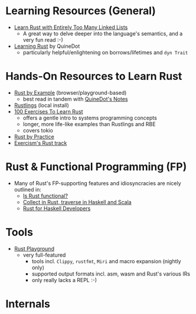 # Learning Resources (General)
* [Learn Rust with Entirely Too Many Linked Lists](https://rust-unofficial.github.io/too-many-lists/index.html)
  * A great way to delve deeper into the language's semantics, and a very fun read :-)
* [Learning Rust](https://quinedot.github.io/rust-learning/) by QuineDot
  * particularly helpful/enlightening on borrows/lifetimes and `dyn Trait`

# Hands-On Resources to Learn Rust
* [Rust by Example](https://doc.rust-lang.org/stable/rust-by-example/) (browser/playground-based)
  * best read in tandem with [QuineDot's Notes](https://github.com/QuineDot/rbe-notes)
* [Rustlings](https://rustlings.cool) (local install)
* [100 Exercises To Learn Rust](https://rust-exercises.com/100-exercises/)
  * offers a gentle intro to systems programming concepts
  * longer, more life-like examples than Rustlings and RBE
  * covers tokio
* [Rust by Practice](https://practice.course.rs)
* [Exercism's Rust track](https://exercism.org/tracks/rust)

# Rust & Functional Programming (FP)
* Many of Rust's FP-supporting features and idiosyncracies are nicely outlined in:
  * [Is Rust functional?](https://tech.fpcomplete.com/blog/2018/10/is-rust-functional/)
  * [Collect in Rust, traverse in Haskell and Scala](https://tech.fpcomplete.com/blog/collect-rust-traverse-haskell-scala/)
  * [Rust for Haskell Developers](https://serokell.io/blog/rust-for-haskellers)

# Tools
* [Rust Playground](https://play.rust-lang.org/)
  * very full-featured
     * tools incl. `Clippy`, `rustfmt`, `Miri` and macro expansion (nightly only)
     * supported output formats incl. asm, wasm and Rust's various IRs
     * only really lacks a REPL :-)
   
# Internals
